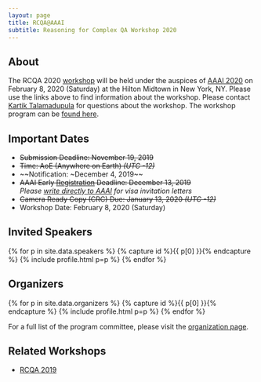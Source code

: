 ```yaml
---
layout: page
title: RCQA@AAAI
subtitle: Reasoning for Complex QA Workshop 2020
---
```



## About<a name="about"></a>

<!-- Question Answering (QA) has become a crucial application problem in evaluating the progress of AI systems in the realm of natural language processing and understanding, and to measure the progress of machine intelligence in general. At AAAI-20, the Reasoning for Complex Question Answering (RCQA) workshop series will feature a special focus on Commonsense Reasoning, and the overall umbrella area of Machine Common Sense (MCS). Commonsense Reasoning has long been a problem of interest to the AI community, and has spurred various efforts over the years that seek to standardize and encode commonsense knowledge for use by various AI systems. Machine Common Sense (MCS), taking after the name of a recent DARPA program, has once again become an area of focus. A large part of this is due to the realization that MCS may be the one of the biggest missing components in the transition of current day narrow AI systems into truly broader general AI systems.

Making progress on the MCS problem unlocks many potential solution techniques for AI systems, and makes them truly useful in various real world domains in related fields such as NLP and Computer Vision. However, such progress is contingent on addressing key problems such as: how to obtain commonsense knowledge; how to encode it into usable models and structures that are suitably agnostic of the specific reasoning technique employed; the (automated) construction of large-scale and cross-domain knowledge bases that store such knowledge; and measuring the progress in the state-of-the-art models and showing an advantage from using commonsense knowledge on standardized datasets. -->

The RCQA 2020 [workshop](https://aaai.org/Conferences/AAAI-20/ws20/) will be held under the auspices of [AAAI 2020](https://aaai.org/Conferences/AAAI-20/#) on February 8, 2020 (Saturday) at the Hilton Midtown in New York, NY. Please use the links above to find information about the workshop. Please contact [Kartik Talamadupula](mailto:krtalamad@us.ibm.com) for questions about the workshop. The workshop program can be [found here](program.md).

## Important Dates<a name="important-dates"></a>

- ~~Submission Deadline: November 19, 2019~~ 
- ~~Time: AoE (Anywhere on Earth) *(UTC -12)*~~
- ~~Notification: ~December 4, 2019~~
- ~~AAAI Early [Registration](https://aaai.org/Conferences/AAAI-20/registration/) Deadline: December 13, 2019~~<br>
*Please [write directly to AAAI](mailto:le@aaai.org) for visa invitation letters*
- ~~Camera Ready Copy (CRC) Due: January 13, 2020 *(UTC -12)*~~
- Workshop Date: February 8, 2020 (Saturday)

<!-- ### Submission Site<a name="submission-site"></a> -->

<!-- The submission site will be notified soon.  -->

<!-- If you need to submit your camera-ready copy (CRC), the submission site can be [accessed here](https://easychair.org/conferences/?conf=rcqa20). -->

<!-- ## Call for Papers<a name="cfp"></a>

Please check out the full [Call for Papers](cfp.md).
 -->

## Invited Speakers<a name="speakers"></a>

<div class="container">
  <div class="row">

{% for p in site.data.speakers %} {% capture id %}{{ p[0] }}{% endcapture %} {% include profile.html p=p %} {% endfor %}

</div>
</div>

## Organizers<a name="organizers"></a>

<div class="container">
  <div class="row">

{% for p in site.data.organizers %} {% capture id %}{{ p[0] }}{% endcapture %} {% include profile.html p=p %} {% endfor %}

</div>
</div>

For a full list of the program committee, please visit the [organization page](pc.md). 

<!-- 
- [Kartik Talamadupula](http://www.ktalamad.com), IBM Research
- [Vered Shwartz](https://vered1986.github.io/), University of Washington / AI2
- [Jay Pujara](https://www.jaypujara.org/), ISI / USC
- [Rachel Rudinger](https://rudinger.github.io/), AI2 / UMD
- [Mausam](http://www.cse.iitd.ernet.in/~mausam/), IIT Delhi
- [Nanyun Peng](https://www.cs.jhu.edu/~npeng/), ISI / USC
- [Pavan Kapanipathi](https://researcher.watson.ibm.com/researcher/view.php?person=us-kapanipa), IBM Research -->

## Related Workshops<a name="past-workshops"></a>

- [RCQA 2019](http://ibm.biz/rcqa-aaai19)

